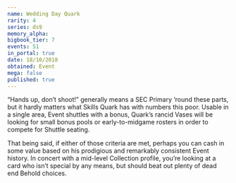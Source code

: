 ```yaml
---
name: Wedding Day Quark
rarity: 4
series: ds9
memory_alpha:
bigbook_tier: 7
events: 51
in_portal: true
date: 18/10/2018
obtained: Event
mega: false
published: true
---
```


“Hands up, don’t shoot!” generally means a SEC Primary ‘round these parts, but it hardly matters what Skills Quark has with numbers this poor. Usable in a single area, Event shuttles with a bonus, Quark’s rancid Vases will be looking for small bonus pools or early-to-midgame rosters in order to compete for Shuttle seating.

That being said, if either of those criteria are met, perhaps you can cash in some value based on his prodigious and remarkably consistent Event history. In concert with a mid-level Collection profile, you’re looking at a card who isn’t special by any means, but should beat out plenty of dead end Behold choices.
